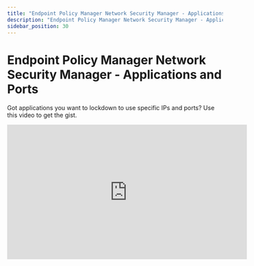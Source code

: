 ```yaml
---
title: "Endpoint Policy Manager Network Security Manager - Applications and Ports"
description: "Endpoint Policy Manager Network Security Manager - Applications and Ports"
sidebar_position: 30
---
```


# Endpoint Policy Manager Network Security Manager - Applications and Ports

Got applications you want to lockdown to use specific IPs and ports? Use this video to get the gist.

<iframe width="560" height="315" src="https://www.youtube.com/embed/SX_mvxxs0-Q?si=Fg_ulrZu7pDeIjtZ" title="YouTube video player" frameborder="0" allow="accelerometer; autoplay; clipboard-write; encrypted-media; gyroscope; picture-in-picture; web-share" referrerpolicy="strict-origin-when-cross-origin" allowfullscreen></iframe>